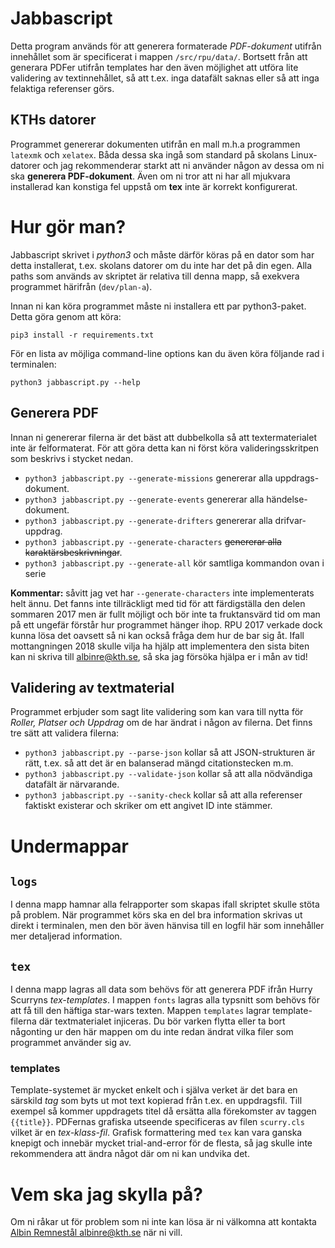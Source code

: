 # Jabbascript
Detta program används för att generera formaterade _PDF-dokument_ utifrån innehållet som är specificerat i mappen `/src/rpu/data/`. Bortsett från att generara PDFer utifrån templates har den även möjlighet att utföra lite validering av textinnehållet, så att t.ex. inga datafält saknas eller så att inga felaktiga referenser görs.

## KTHs datorer
Programmet genererar dokumenten utifrån en mall m.h.a programmen `latexmk` och `xelatex`. Båda dessa ska ingå som standard på skolans Linux-datorer och jag rekommenderar starkt att ni använder någon av dessa om ni ska **generera PDF-dokument**. Även om ni tror att ni har all mjukvara installerad kan konstiga fel uppstå om **tex** inte är korrekt konfigurerat.

# Hur gör man?
Jabbascript skrivet i _python3_ och måste därför köras på en dator som har detta installerat, t.ex. skolans datorer om du inte har det på din egen. Alla paths som används av skriptet är relativa till denna mapp, så exekvera programmet härifrån (`dev/plan-a`).

Innan ni kan köra programmet måste ni installera ett par python3-paket. Detta göra genom att köra:
```
pip3 install -r requirements.txt
```

För en lista av möjliga command-line options kan du även köra följande rad i terminalen:
```
python3 jabbascript.py --help
```

## Generera PDF
Innan ni genererar filerna är det bäst att dubbelkolla så att textermaterialet inte är felformaterat. För att göra detta kan ni först köra valideringsskritpen som beskrivs i stycket nedan.

* `python3 jabbascript.py --generate-missions` genererar alla uppdrags-dokument.
* `python3 jabbascript.py --generate-events` genererar alla händelse-dokument.
* `python3 jabbascript.py --generate-drifters` genererar alla drifvar-uppdrag.
* `python3 jabbascript.py --generate-characters` ~~genererar alla karaktärsbeskrivningar~~.
* `python3 jabbascript.py --generate-all` kör samtliga kommandon ovan i serie

**Kommentar:** såvitt jag vet har `--generate-characters` inte implementerats helt ännu. Det fanns inte tillräckligt med tid för att färdigställa den delen sommaren 2017 men är fullt möjligt och bör inte ta fruktansvärd tid om man på ett ungefär förstår hur programmet hänger ihop. RPU 2017 verkade dock kunna lösa det oavsett så ni kan också fråga dem hur de bar sig åt. Ifall mottangningen 2018 skulle vilja ha hjälp att implementera den sista biten kan ni skriva till [albinre@kth.se](mailto:albinre@kth.se), så ska jag försöka hjälpa er i mån av tid!

## Validering av textmaterial
Programmet erbjuder som sagt lite validering som kan vara till nytta för _Roller, Platser och Uppdrag_ om de har ändrat i någon av filerna. Det finns tre sätt att validera filerna:

* `python3 jabbascript.py --parse-json` kollar så att JSON-strukturen är rätt, t.ex. så att det är en balanserad mängd citationstecken m.m.
* `python3 jabbascript.py --validate-json` kollar så att alla nödvändiga datafält är närvarande.
* `python3 jabbascript.py --sanity-check` kollar så att alla referenser faktiskt existerar och skriker om ett angivet ID inte stämmer.

# Undermappar
## `logs`
I denna mapp hamnar alla felrapporter som skapas ifall skriptet skulle stöta på problem. När programmet körs ska en del bra information skrivas ut direkt i terminalen, men den bör även hänvisa till en logfil här som innehåller mer detaljerad information.

## `tex`
I denna mapp lagras all data som behövs för att generera PDF ifrån Hurry Scurryns _tex-templates_. I mappen `fonts` lagras alla typsnitt som behövs för att få till den häftiga star-wars texten. Mappen `templates` lagrar template-filerna där textmaterialet injiceras. Du bör varken flytta eller ta bort någonting ur den här mappen om du inte redan ändrat vilka filer som programmet använder sig av.

### templates
Template-systemet är mycket enkelt och i själva verket är det bara en särskild _tag_ som byts ut mot text kopierad från t.ex. en uppdragsfil. Till exempel så kommer uppdragets titel då ersätta alla förekomster av taggen `{{title}}`. PDFernas grafiska utseende specificeras av filen `scurry.cls` vilket är en _tex-klass-fil_. Grafisk formattering med `tex` kan vara ganska knepigt och innebär mycket trial-and-error för de flesta, så jag skulle inte rekommendera att ändra något där om ni kan undvika det.

# Vem ska jag skylla på?
Om ni råkar ut för problem som ni inte kan lösa är ni välkomna att kontakta [Albin Remnestål <albinre@kth.se>](mailto:albinre@kth.se) när ni vill.
